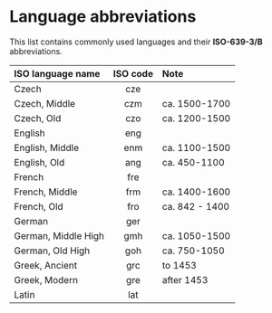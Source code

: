 # Language abbreviations

This list contains commonly used languages and their **ISO-639-3/B** abbreviations.

| ISO language name | ISO code | Note |
|:-|:-:|:- |
| Czech | cze |  |
| Czech, Middle | czm | ca. 1500-1700 |
| Czech, Old | czo | ca. 1200-1500 |
| English | eng |  |
| English, Middle | enm | ca. 1100-1500 |
| English, Old | ang | ca. 450-1100 |
| French | fre |  |
| French, Middle | frm | ca. 1400-1600 |
| French, Old | fro | ca. 842 - 1400 |
| German | ger | |
| German, Middle High | gmh | ca. 1050-1500 |
| German, Old High | goh | ca.  750-1050 |
| Greek, Ancient | grc | to 1453 |
| Greek, Modern | gre | after 1453 |
| Latin | lat |  |

